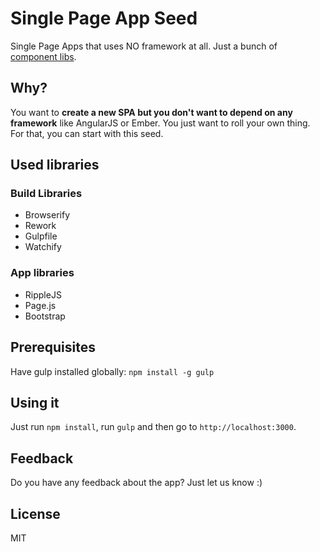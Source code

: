# Single Page App Seed

Single Page Apps that uses NO framework at all. Just a bunch of [component libs](#used-libraries).

## Why?

You want to **create a new SPA but you don't want to depend on any framework** like AngularJS or Ember. You just want to roll your own thing. For that, you can start with this seed.

## Used libraries

### Build Libraries
* Browserify
* Rework
* Gulpfile
* Watchify

### App libraries
* RippleJS
* Page.js
* Bootstrap

## Prerequisites

Have gulp installed globally: `npm install -g gulp`

## Using it

Just run `npm install`, run `gulp` and then go to `http://localhost:3000`.

## Feedback

Do you have any feedback about the app? Just let us know :)

## License

MIT
